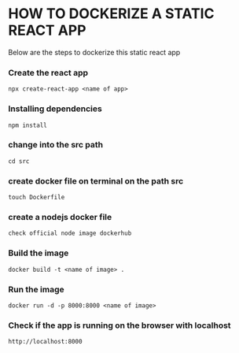 # HOW TO DOCKERIZE A STATIC REACT APP
Below are the steps to dockerize this static react app

### Create the react app
```
npx create-react-app <name of app>
```
### Installing dependencies
```
npm install
```
### change into the src path
```
cd src
```
### create docker file on terminal on the path src
```
touch Dockerfile
```
### create a nodejs docker file 
```
check official node image dockerhub
```
### Build the image 
```
docker build -t <name of image> .
```
### Run the image
```
docker run -d -p 8000:8000 <name of image>
```
### Check if the app is running on the browser with localhost
```
http://localhost:8000
```






